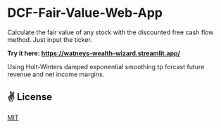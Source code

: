 # DCF-Fair-Value-Web-App
Calculate the fair value of any stock with the discounted free cash flow method. 
Just input the ticker.

**Try it here: https://watneys-wealth-wizard.streamlit.app/**

Using Holt-Winters damped exponential smoothing tp forcast future revenue and net income margins.

## ✌️ License
[MIT](https://opensource.org/licenses/MIT)
